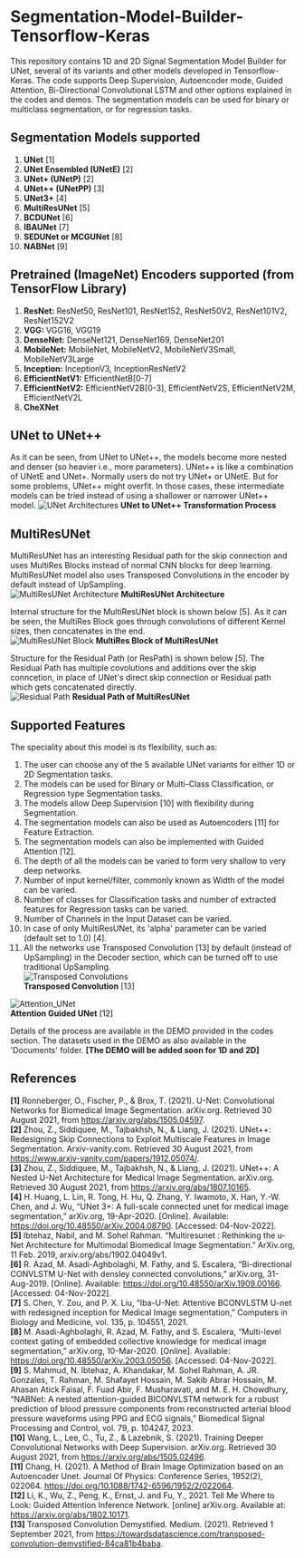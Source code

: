 # Segmentation-Model-Builder-Tensorflow-Keras
This repository contains 1D and 2D Signal Segmentation Model Builder for UNet, several of its variants and other models developed in Tensorflow-Keras. The code supports Deep Supervision, Autoencoder mode, Guided Attention, Bi-Directional Convolutional LSTM and other options explained in the codes and demos. The segmentation models can be used for binary or multiclass segmentation, or for regression tasks.  

## Segmentation Models supported
1. **UNet** [1]
2. **UNet Ensembled (UNetE)** [2]
3. **UNet+ (UNetP)** [2]
4. **UNet++ (UNetPP)** [3]
5. **UNet3+** [4]
6. **MultiResUNet** [5]
7. **BCDUNet** [6]
8. **IBAUNet** [7]
9. **SEDUNet or MCGUNet** [8]
10. **NABNet** [9]

## Pretrained (ImageNet) Encoders supported (from TensorFlow Library)
1. **ResNet:** ResNet50, ResNet101, ResNet152, ResNet50V2, ResNet101V2, ResNet152V2
2. **VGG:** VGG16, VGG19
3. **DenseNet:** DenseNet121, DenseNet169, DenseNet201
4. **MobileNet:** MobileNet, MobileNetV2, MobileNetV3Small, MobileNetV3Large
5. **Inception:** InceptionV3, InceptionResNetV2
6. **EfficientNetV1:** EfficientNetB[0-7]
7. **EfficientNetV2:** EfficientNetV2B[0-3], EfficientNetV2S, EfficientNetV2M, EfficientNetV2L
8. **CheXNet**

## UNet to UNet++
As it can be seen, from UNet to UNet++, the models become more nested and denser (so heavier i.e., more parameters). UNet++ is like a combination of UNetE and UNet+. Normally users do not try UNet+ or UNetE. But for some problems, UNet++ might overfit. In those cases, these intermediate models can be tried instead of using a shallower or narrower UNet++ model.
![UNet Architectures](https://github.com/Sakib1263/UNet2D-Segmentation-Model-Builder-KERAS/blob/main/Documents/Images/UNet.jpg "UNet Models")
**UNet to UNet++ Transformation Process**  

## MultiResUNet
MultiResUNet has an interesting Residual path for the skip connection and uses MultiRes Blocks instead of normal CNN blocks for deep learning. MultiResUNet model also uses Transposed Convolutions in the encoder by default instead of UpSampling.  
![MultiResUNet Architecture](https://github.com/Sakib1263/UNet-2D-Segmentation-AutoEncoder-Model-Builder-KERAS/blob/main/Documents/Images/MultiResUNet.png "MultiResUNet Model")
**MultiResUNet Architecture**  

Internal structure for the MultiResUNet block is shown below [5]. As it can be seen, the MultiRes Block goes through convolutions of different Kernel sizes, then concatenates in the end.  
![MultiResUNet Block](https://github.com/Sakib1263/UNet-Segmentation-AutoEncoder-1D-2D-Tensorflow-Keras/blob/main/Documents/Images/MultiRes%20Block.jpg "MultiResUNet Block")
**MultiRes Block of MultiResUNet**  

Structure for the Residual Path (or ResPath) is shown below [5]. The Residual Path has multiple covolutions and additions over the skip conncetion, in place of UNet's direct skip connection or Residual path which gets concatenated directly.  
![Residual Path](https://github.com/Sakib1263/UNet-Segmentation-AutoEncoder-1D-2D-Tensorflow-Keras/blob/main/Documents/Images/Residual_Path.jpg "Residual Path")
**Residual Path of MultiResUNet**  

## Supported Features
The speciality about this model is its flexibility, such as:
1. The user can choose any of the 5 available UNet variants for either 1D or 2D Segmentation tasks.
2. The models can be used for Binary or Multi-Class Classification, or Regression type Segmentation tasks.
3. The models allow Deep Supervision [10] with flexibility during Segmentation.
4. The segmentation models can also be used as Autoencoders [11] for Feature Extraction.
5. The segmentation models can also be implemented with Guided Attention [12].
6. The depth of all the models can be varied to form very shallow to very deep networks.
7. Number of input kernel/filter, commonly known as Width of the model can be varied.
8. Number of classes for Classification tasks and number of extracted features for Regression tasks can be varied.
9. Number of Channels in the Input Dataset can be varied.  
10. In case of only MultiResUNet, its 'alpha' parameter can be varied (default set to 1.0) [4].  
11. All the networks use Transposed Convolution [13] by default (instead of UpSampling) in the Decoder section, which can be turned off to use traditional UpSampling.  
![Transposed Convolutions](https://github.com/Sakib1263/UNet-Segmentation-AutoEncoder-1D-2D-Tensorflow-Keras/blob/main/Documents/Images/Transposed_Convolution.png "Transposed Convolutions")  
**Transposed Convolution** [13]  

![Attention_UNet](https://github.com/Sakib1263/UNet-Segmentation-AutoEncoder-1D-2D-Tensorflow-Keras/blob/main/Documents/Images/AttentionUNet.png "Attention_UNet")  
**Attention Guided UNet** [12]  

Details of the process are available in the DEMO provided in the codes section. The datasets used in the DEMO as also available in the 'Documents' folder. **[The DEMO will be added soon for 1D and 2D]**

## References  
**[1]** Ronneberger, O., Fischer, P., & Brox, T. (2021). U-Net: Convolutional Networks for Biomedical Image Segmentation. arXiv.org. Retrieved 30 August 2021, from https://arxiv.org/abs/1505.04597.  
**[2]** Zhou, Z., Siddiquee, M., Tajbakhsh, N., & Liang, J. (2021). UNet++: Redesigning Skip Connections to Exploit Multiscale Features in Image Segmentation. Arxiv-vanity.com. Retrieved 30 August 2021, from https://www.arxiv-vanity.com/papers/1912.05074/.  
**[3]**  Zhou, Z., Siddiquee, M., Tajbakhsh, N., & Liang, J. (2021). UNet++: A Nested U-Net Architecture for Medical Image Segmentation. arXiv.org. Retrieved 30 August 2021, from https://arxiv.org/abs/1807.10165.  
**[4]** H. Huang, L. Lin, R. Tong, H. Hu, Q. Zhang, Y. Iwamoto, X. Han, Y.-W. Chen, and J. Wu, “UNet 3+: A full-scale connected unet for medical image segmentation,” arXiv.org, 19-Apr-2020. [Online]. Available: https://doi.org/10.48550/arXiv.2004.08790. [Accessed: 04-Nov-2022].  
**[5]** Ibtehaz, Nabil, and M. Sohel Rahman. “Multiresunet : Rethinking the u-Net Architecture for Multimodal Biomedical Image Segmentation.” ArXiv.org, 11 Feb. 2019, arxiv.org/abs/1902.04049v1.  
**[6]** R. Azad, M. Asadi-Aghbolaghi, M. Fathy, and S. Escalera, “Bi-directional CONVLSTM U-Net with densley connected convolutions,” arXiv.org, 31-Aug-2019. [Online]. Available: https://doi.org/10.48550/arXiv.1909.00166. [Accessed: 04-Nov-2022].  
**[7]** S. Chen, Y. Zou, and P. X. Liu, “Iba-U-Net: Attentive BCONVLSTM U-net with redesigned inception for Medical Image segmentation,” Computers in Biology and Medicine, vol. 135, p. 104551, 2021.  
**[8]** M. Asadi-Aghbolaghi, R. Azad, M. Fathy, and S. Escalera, “Multi-level context gating of embedded collective knowledge for medical image segmentation,” arXiv.org, 10-Mar-2020. [Online]. Available: https://doi.org/10.48550/arXiv.2003.05056. [Accessed: 04-Nov-2022].  
**[9]** S. Mahmud, N. Ibtehaz, A. Khandakar, M. Sohel Rahman, A. JR. Gonzales, T. Rahman, M. Shafayet Hossain, M. Sakib Abrar Hossain, M. Ahasan Atick Faisal, F. Fuad Abir, F. Musharavati, and M. E. H. Chowdhury, “NABNet: A nested attention-guided BICONVLSTM network for a robust prediction of blood pressure components from reconstructed arterial blood pressure waveforms using PPG and ECG signals,” Biomedical Signal Processing and Control, vol. 79, p. 104247, 2023.  
**[10]** Wang, L., Lee, C., Tu, Z., & Lazebnik, S. (2021). Training Deeper Convolutional Networks with Deep Supervision. arXiv.org. Retrieved 30 August 2021, from https://arxiv.org/abs/1505.02496.  
**[11]** Chang, H. (2021). A Method of Brain Image Optimization based on an Autoencoder Unet. Journal Of Physics: Conference Series, 1952(2), 022064. https://doi.org/10.1088/1742-6596/1952/2/022064.    
**[12]** Li, K., Wu, Z., Peng, K., Ernst, J. and Fu, Y., 2021. Tell Me Where to Look: Guided Attention Inference Network. [online] arXiv.org. Available at: <https://arxiv.org/abs/1802.10171>.  
**[13]** Transposed Convolution Demystified. Medium. (2021). Retrieved 1 September 2021, from https://towardsdatascience.com/transposed-convolution-demystified-84ca81b4baba.  
